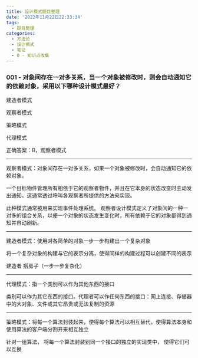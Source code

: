 ```yaml
---
title: 设计模式题目整理
date: '2022年11月22日22:33:34'
tags:
  - 题目整理
categories:
  - 方法论
  - 设计模式
  - 笔记
  - 0 - 知识点收集
---
```


### 001 - 对象间存在一对多关系，当一个对象被修改时，则会自动通知它的依赖对象，采用以下哪种设计模式最好？

建造者模式

观察者模式

策略模式

代理模式

正确答案：B，观察者模式

---

观察者模式：对象间存在一对多关系，如果一个对象被修改时，会自动通知它的依赖对象。

一个目标物件管理所有相依于它的观察者物件，并且在它本身的状态改变时主动发出通知。这通常透过呼叫各观察者所提供的方法来实现。

此种模式通常被用来实现事件处理系统。 观察者设计模式定义了对象间的一种一对多的组合关系，以便一个对象的状态发生变化时，所有依赖于它的对象都得到通知并自动刷新。

---

建造者模式：使用对各简单的对象一步一步构建出一个复杂对象

将一个复杂对象的构建与它的表示分离，使得同样的构建过程可以创建不同的表示

建造者 搭房子（一步一步复杂化）

---

代理模式：指一个类别可以作为其他东西的接口

类别可以作为其它东西的接口。代理者可以作任何东西的接口：网上连接、存储器中的大对象、文件或其它昂贵或无法复制的资源

---

策略模式：将每一个算法封装起来，使得每个算法可以相互替代，使得算法本身和使用算法的客户端分割开来相互独立

针对一组算法， 将每一个算法封装到同一个接口的独立的实现类中，  使得它们可以互换